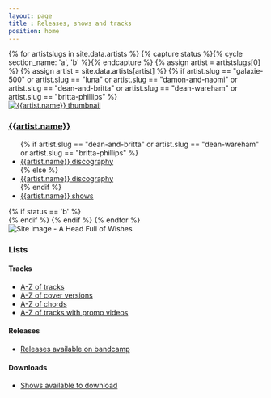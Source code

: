 ```yaml
---
layout: page
title : Releases, shows and tracks
position: home
---
```

<div class="row">
{% for artistslugs in site.data.artists %}
	{% capture status %}{% cycle section_name: 'a', 'b' %}{% endcapture %}
	{% assign artist = artistslugs[0] %}
	{% assign artist = site.data.artists[artist] %}
	{% if artist.slug == "galaxie-500" or artist.slug == "luna" or artist.slug == "damon-and-naomi" or artist.slug == "dean-and-britta" or artist.slug == "dean-wareham" or artist.slug == "britta-phillips" %}
		<div class="col-sm-6 col-md-6">
			<div class="thumbnail">
				<a href="{{site.baseurl}}/{{artist.slug}}/">
				<img class="media-object img-rounded  img-responsive" src="{{artist.image}}" alt="{{artist.name}} thumbnail" />
				</a>
				<div class="caption">
					<h3><a href="{{site.baseurl}}/{{artist.slug}}">{{artist.name}}</a></h3>
					<ul>
						{% if artist.slug == "dean-and-britta" or artist.slug == "dean-wareham" or artist.slug == "britta-phillips" %} 
						<li><a href="{{site.baseurl}}/dean-and-britta/{{artist.slug}}-releases/">{{artist.name}} discography</a></li>
						{% else %}
						<li><a href="{{site.baseurl}}/{{artist.slug}}/releases/">{{artist.name}} discography</a></li>
						{% endif %}
						<li><a href="{{site.baseurl}}/{% if artist.shows %}{{artist.shows}}{% else %}{{artist.slug}}{% endif %}/shows/">{{artist.name}} shows</a></li>
					</ul>
				</div>
			</div>
		</div>
		{% if status == 'b' %}
			</div><div class="row">
		{% endif %}
	{% endif %}
{% endfor %}
	<div class="col-sm-6 col-md-6">
		<div class="thumbnail">
			<img class="media-object img-rounded  img-responsive" src="https://media.fullofwishes.co.uk/00-misc/ahfow-web/ahfow-site-image-1280x720.jpg" alt="Site image - A Head Full of Wishes" />
			<div class="caption">
				<h3>Lists</h3>
				<h4>Tracks</h4>
				<ul>
				<li><a href="{{site.baseurl}}/tracks/">A-Z of tracks</a></li>
				<li><a href="{{site.baseurl}}/tracks/covers/">A-Z of cover versions</a></li>
				<li><a href="{{site.baseurl}}/tracks/chords/">A-Z of chords</a></li>
				<li><a href="{{site.baseurl}}/tracks/videos/">A-Z of tracks with promo videos</a></li>
				</ul>
				<h4>Releases</h4>
				<ul>
				<li><a href="{{site.baseurl}}/releases/available-on-bandcamp.html">Releases available on bandcamp</a></li>
				</ul>
				<h4>Downloads</h4>
				<ul>
				<li><a href="{{site.baseurl}}/shows/show-downloads.html">Shows available to download</a></li>
				</ul>
			</div>
		</div>
	</div>
</div>

